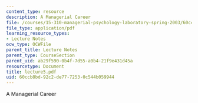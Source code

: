```yaml
---
content_type: resource
description: A Managerial Career
file: /courses/15-310-managerial-psychology-laboratory-spring-2003/60ccb8bd92c2de7772530c544b059944_lecture5.pdf
file_type: application/pdf
learning_resource_types:
- Lecture Notes
ocw_type: OCWFile
parent_title: Lecture Notes
parent_type: CourseSection
parent_uid: ab29f590-0b4f-7d55-a0b4-21f9e431d45a
resourcetype: Document
title: lecture5.pdf
uid: 60ccb8bd-92c2-de77-7253-0c544b059944
---
```

A Managerial Career

